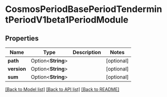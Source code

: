 # CosmosPeriodBasePeriodTendermintPeriodV1beta1PeriodModule

## Properties

Name | Type | Description | Notes
------------ | ------------- | ------------- | -------------
**path** | Option<**String**> |  | [optional]
**version** | Option<**String**> |  | [optional]
**sum** | Option<**String**> |  | [optional]

[[Back to Model list]](../README.md#documentation-for-models) [[Back to API list]](../README.md#documentation-for-api-endpoints) [[Back to README]](../README.md)


